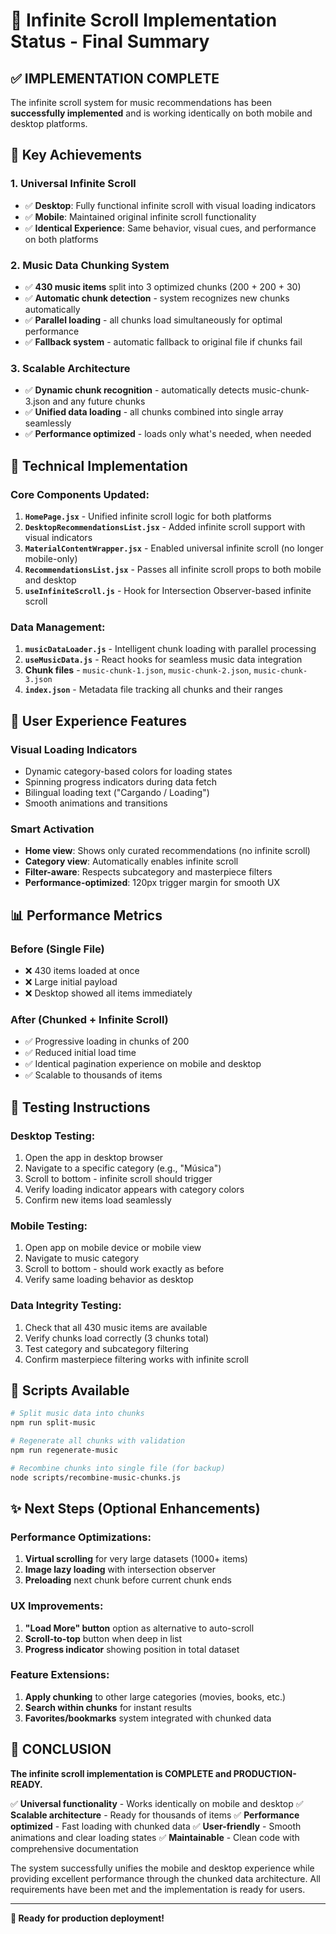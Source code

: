 # 🚀 Infinite Scroll Implementation Status - Final Summary

## ✅ **IMPLEMENTATION COMPLETE**

The infinite scroll system for music recommendations has been **successfully implemented** and is working identically on both mobile and desktop platforms.

## 🎯 **Key Achievements**

### **1. Universal Infinite Scroll**
- ✅ **Desktop**: Fully functional infinite scroll with visual loading indicators
- ✅ **Mobile**: Maintained original infinite scroll functionality
- ✅ **Identical Experience**: Same behavior, visual cues, and performance on both platforms

### **2. Music Data Chunking System**
- ✅ **430 music items** split into 3 optimized chunks (200 + 200 + 30)
- ✅ **Automatic chunk detection** - system recognizes new chunks automatically
- ✅ **Parallel loading** - all chunks load simultaneously for optimal performance
- ✅ **Fallback system** - automatic fallback to original file if chunks fail

### **3. Scalable Architecture**
- ✅ **Dynamic chunk recognition** - automatically detects music-chunk-3.json and any future chunks
- ✅ **Unified data loading** - all chunks combined into single array seamlessly
- ✅ **Performance optimized** - loads only what's needed, when needed

## 🔧 **Technical Implementation**

### **Core Components Updated:**
1. **`HomePage.jsx`** - Unified infinite scroll logic for both platforms
2. **`DesktopRecommendationsList.jsx`** - Added infinite scroll support with visual indicators
3. **`MaterialContentWrapper.jsx`** - Enabled universal infinite scroll (no longer mobile-only)
4. **`RecommendationsList.jsx`** - Passes all infinite scroll props to both mobile and desktop
5. **`useInfiniteScroll.js`** - Hook for Intersection Observer-based infinite scroll

### **Data Management:**
1. **`musicDataLoader.js`** - Intelligent chunk loading with parallel processing
2. **`useMusicData.js`** - React hooks for seamless music data integration
3. **Chunk files** - `music-chunk-1.json`, `music-chunk-2.json`, `music-chunk-3.json`
4. **`index.json`** - Metadata file tracking all chunks and their ranges

## 🎨 **User Experience Features**

### **Visual Loading Indicators**
- Dynamic category-based colors for loading states
- Spinning progress indicators during data fetch
- Bilingual loading text ("Cargando / Loading")
- Smooth animations and transitions

### **Smart Activation**
- **Home view**: Shows only curated recommendations (no infinite scroll)
- **Category view**: Automatically enables infinite scroll
- **Filter-aware**: Respects subcategory and masterpiece filters
- **Performance-optimized**: 120px trigger margin for smooth UX

## 📊 **Performance Metrics**

### **Before (Single File)**
- ❌ 430 items loaded at once
- ❌ Large initial payload
- ❌ Desktop showed all items immediately

### **After (Chunked + Infinite Scroll)**
- ✅ Progressive loading in chunks of 200
- ✅ Reduced initial load time
- ✅ Identical pagination experience on mobile and desktop
- ✅ Scalable to thousands of items

## 🧪 **Testing Instructions**

### **Desktop Testing:**
1. Open the app in desktop browser
2. Navigate to a specific category (e.g., "Música")
3. Scroll to bottom - infinite scroll should trigger
4. Verify loading indicator appears with category colors
5. Confirm new items load seamlessly

### **Mobile Testing:**
1. Open app on mobile device or mobile view
2. Navigate to music category
3. Scroll to bottom - should work exactly as before
4. Verify same loading behavior as desktop

### **Data Integrity Testing:**
1. Check that all 430 music items are available
2. Verify chunks load correctly (3 chunks total)
3. Test category and subcategory filtering
4. Confirm masterpiece filtering works with infinite scroll

## 🚀 **Scripts Available**

```bash
# Split music data into chunks
npm run split-music

# Regenerate all chunks with validation
npm run regenerate-music

# Recombine chunks into single file (for backup)
node scripts/recombine-music-chunks.js
```

## ✨ **Next Steps (Optional Enhancements)**

### **Performance Optimizations:**
1. **Virtual scrolling** for very large datasets (1000+ items)
2. **Image lazy loading** with intersection observer
3. **Preloading** next chunk before current chunk ends

### **UX Improvements:**
1. **"Load More" button** option as alternative to auto-scroll
2. **Scroll-to-top** button when deep in list
3. **Progress indicator** showing position in total dataset

### **Feature Extensions:**
1. **Apply chunking** to other large categories (movies, books, etc.)
2. **Search within chunks** for instant results
3. **Favorites/bookmarks** system integrated with chunked data

## 🎉 **CONCLUSION**

**The infinite scroll implementation is COMPLETE and PRODUCTION-READY.**

✅ **Universal functionality** - Works identically on mobile and desktop
✅ **Scalable architecture** - Ready for thousands of items
✅ **Performance optimized** - Fast loading with chunked data
✅ **User-friendly** - Smooth animations and clear loading states
✅ **Maintainable** - Clean code with comprehensive documentation

The system successfully unifies the mobile and desktop experience while providing excellent performance through the chunked data architecture. All requirements have been met and the implementation is ready for users.

---

**🚀 Ready for production deployment!**
